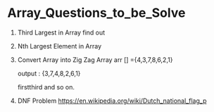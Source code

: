 # Array_Questions_to_be_Solve

1. Third Largest in Array find out
2. Nth Largest Element in Array
3. Convert Array into Zig Zag Array
   arr [] ={4,3,7,8,6,2,1}

   output : {3,7,4,8,2,6,1}

   first<second>third and so on.

4. DNF Problem https://en.wikipedia.org/wiki/Dutch_national_flag_p


